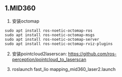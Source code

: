 
## 1.MID360

1. 安装octomap
```
sudo apt install ros-noetic-octomap-ros 
sudo apt install ros-noetic-octomap-msgs
sudo apt install ros-noetic-octomap-server
sudo apt install ros-noetic-octomap-rviz-plugins
```
2. 安装pointcloud2laserscan:
https://github.com/ros-perception/pointcloud_to_laserscan

3. roslaunch fast_lio mapping_mid360_laser2.launch
